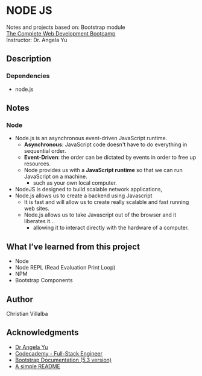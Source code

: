 # NODE JS

Notes and projects based on: Bootstrap module        
[The Complete Web Development Bootcamp](https://www.udemy.com/course/the-complete-web-development-bootcamp/)          
Instructor: Dr. Angela Yu 

## Description

### Dependencies
* node.js

## Notes

### Node

* Node.js is an asynchronous event-driven JavaScript runtime.
    * **Asynchronous**: JavaScript code doesn't have to do everything in sequential order.
    * **Event-Driven**: the order can be dictated by events in order to free up resources.
    * Node provides us with a **JavaScript runtime** so that we can run JavaScript on a machine.
        * such as your own local computer.
* NodeJS is designed to build scalable network applications,
* Node.js allows us to create a backend using Javascript     
    * It is fast and will allow us to create really scalable and fast running web sites.
    * Node.js allows us to take Javascript out of the browser and it liberates it...      
        * allowing it to interact directly with the hardware of a computer.     


## What I’ve learned from this project

* Node
* Node REPL (Read Evaluation Print Loop)
* NPM
* Bootstrap Components


## Author

Christian Villalba

## Acknowledgments
* [Dr Angela Yu](https://www.udemy.com/course/the-complete-web-development-bootcamp/)
* [Codecademy - Full-Stack Engineer](https://www.codecademy.com/learn/paths/full-stack-engineer-career-path)
* [Bootstrap Documentation (5.3 version)](https://getbootstrap.com/docs/5.3/getting-started/introduction/)
* [A simple README](https://gist.github.com/DomPizzie/7a5ff55ffa9081f2de27c315f5018afc)